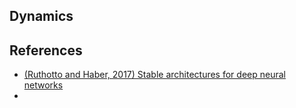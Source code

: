 ## Dynamics


## References

* [(Ruthotto and Haber, 2017) Stable architectures for deep neural networks](https://iopscience.iop.org/article/10.1088/1361-6420/aa9a90/meta)
* 

